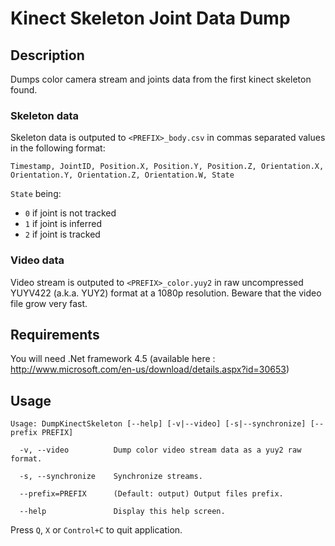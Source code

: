 # Kinect Skeleton Joint Data Dump #

## Description

Dumps color camera stream and joints data from the first kinect skeleton found.

### Skeleton data

Skeleton data is outputed to `<PREFIX>_body.csv` in commas separated values in the following format:

```Timestamp, JointID, Position.X, Position.Y, Position.Z, Orientation.X, Orientation.Y, Orientation.Z, Orientation.W, State```

`State` being:

* `0` if joint is not tracked
* `1` if joint is inferred
* `2` if joint is tracked

### Video data

Video stream is outputed to `<PREFIX>_color.yuy2` in raw uncompressed YUYV422 (a.k.a. YUY2) format at a 1080p resolution. Beware that the video file grow very fast.


## Requirements

You will need .Net framework 4.5 (available here : http://www.microsoft.com/en-us/download/details.aspx?id=30653)

## Usage

```
Usage: DumpKinectSkeleton [--help] [-v|--video] [-s|--synchronize] [--prefix PREFIX]

  -v, --video          Dump color video stream data as a yuy2 raw format.

  -s, --synchronize    Synchronize streams.

  --prefix=PREFIX      (Default: output) Output files prefix.

  --help               Display this help screen.
```

Press `Q`, `X` or `Control+C` to quit application.
